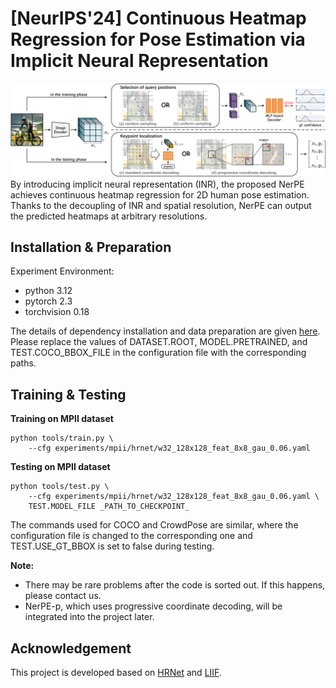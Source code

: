 # [NeurIPS'24] Continuous Heatmap Regression for Pose Estimation via Implicit Neural Representation
![xxx](figures/overview.svg)
By introducing implicit neural representation (INR), the proposed NerPE achieves continuous heatmap regression for 2D human pose estimation. Thanks to the decoupling of INR and spatial resolution, NerPE can output the predicted heatmaps at arbitrary resolutions.


## Installation & Preparation
Experiment Environment:
- python 3.12
- pytorch 2.3
- torchvision 0.18

The details of dependency installation and data preparation are given [here](https://github.com/leoxiaobin/deep-high-resolution-net.pytorch/). Please replace the values ​​of DATASET.ROOT, MODEL.PRETRAINED, and TEST.COCO_BBOX_FILE in the configuration file with the corresponding paths.


## Training & Testing
**Training on MPII dataset**
```
python tools/train.py \
    --cfg experiments/mpii/hrnet/w32_128x128_feat_8x8_gau_0.06.yaml
```
**Testing on MPII dataset**
```
python tools/test.py \
    --cfg experiments/mpii/hrnet/w32_128x128_feat_8x8_gau_0.06.yaml \
    TEST.MODEL_FILE _PATH_TO_CHECKPOINT_
```
The commands used for COCO and CrowdPose are similar, where the configuration file is changed to the corresponding one and TEST.USE_GT_BBOX is set to false during testing.

**Note:**
- There may be rare problems after the code is sorted out. If this happens, please contact us.
- NerPE-p, which uses progressive coordinate decoding, will be integrated into the project later.


## Acknowledgement
This project is developed based on [HRNet](https://github.com/leoxiaobin/deep-high-resolution-net.pytorch/) and [LIIF](https://github.com/yinboc/liif).

